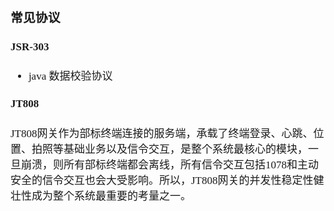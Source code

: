 <span  style="font-family: Simsun,serif; font-size: 17px; ">

### 常见协议

#### JSR-303

- java 数据校验协议

#### JT808

JT808网关作为部标终端连接的服务端，承载了终端登录、心跳、位置、拍照等基础业务以及信令交互，是整个系统最核心的模块，一旦崩溃，则所有部标终端都会离线，所有信令交互包括1078和主动安全的信令交互也会大受影响。所以，JT808网关的并发性稳定性健壮性成为整个系统最重要的考量之一。

</span>
